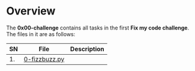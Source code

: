 # Overview #

The **0x00-challenge** contains all tasks in the first **Fix my code challenge**. The files in it are as follows:


| SN | File | Description                                   |
|----|------|-----------------------------------------------|
| 1. | [0-fizzbuzz.py](http://github.com/thecypherzen/blob) | |

